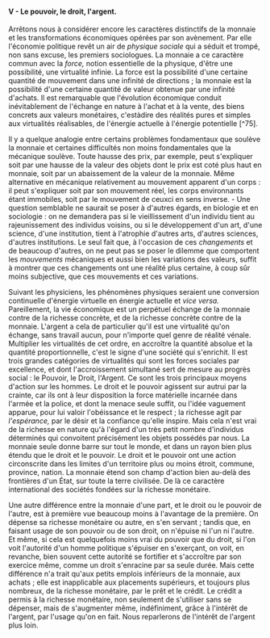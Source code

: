 #### V - Le pouvoir, le droit, l'argent.

Arrêtons nous à considérer encore les caractères distinctifs de la monnaie et les transformations économiques opérées par son avènement. Par elle l'économie politique revêt un air de _physique sociale_ qui a séduit et trompé, non sans excuse, les premiers sociologues. La monnaie a ce caractère commun avec la _force,_ notion essentielle de la physique, d'être une possibilité, une virtualité infinie. La force est la possibilité d'une certaine quantité de mouvement dans une infinité de directions ; la monnaie est la possibilité d'une certaine quantité de valeur obtenue par une infinité d'achats. Il est remarquable que l'évolution économique conduit inévitablement de l'échange en nature à l'achat et à la vente, des biens concrets aux valeurs monétaires, c'estàdire des réalités pures et simples aux virtualités réalisables, de l'énergie actuelle à l'énergie potentielle [^75].

Il y a quelque analogie entre certains problèmes fondamentaux que soulève la monnaie et certaines difficultés non moins fondamentales que la mécanique soulève. Toute hausse des prix, par exemple, peut s'expliquer soit par une hausse de la valeur des objets dont le prix est coté plus haut en monnaie, soit par un abaissement de la valeur de la monnaie. Même alternative en mécanique relativement au mouvement apparent d'un corps : il peut s'expliquer soit par son mouvement réel, les corps environnants étant immobiles, soit par le mouvement de ceuxci en sens inverse. - Une question semblable ne saurait se poser à d'autres égards, en biologie et en sociologie : on ne demandera pas si le vieillissement d'un individu tient au rajeunissement des individus voisins, ou si le développement d'un art, d'une science, d'une institution, tient à l'atrophie d'autres arts, d'autres sciences, d'autres institutions. Le seul fait que, à l'occasion de ces _changements_ et de beaucoup d'autres, on ne peut pas se poser le dilemme que comportent les _mouvements_ mécaniques et aussi bien les variations des valeurs, suffit à montrer que ces changements ont une réalité plus certaine, à coup sûr moins subjective, que ces mouvements et ces variations.

Suivant les physiciens, les phénomènes physiques seraient une conversion continuelle d'énergie virtuelle en énergie actuelle et _vice versa._ Pareillement, la vie économique est un perpétuel échange de la monnaie contre de la richesse concrète, et de la richesse concrète contre de la monnaie. L'argent a cela de particulier qu'il est une virtualité qu'on échange, sans travail aucun, pour n'importe quel genre de réalité vénale. Multiplier les virtualités de cet ordre, en accroître la quantité absolue et la quantité proportionnelle, c'est le signe d'une société qui s'enrichit. Il est trois grandes catégories de virtualités qui sont les forces sociales par excellence, et dont l'accroissement simultané sert de mesure au progrès social : le Pouvoir, le Droit, l'Argent. Ce sont les trois principaux moyens d'action sur les hommes. Le droit et le pouvoir agissent sur autrui par la crainte, car ils ont à leur disposition la force matérielle incarnée dans l'armée et la police, et dont la menace seule suffit, ou l'idée vaguement apparue, pour lui valoir l'obéissance et le respect ; la richesse agit par _l'espérance,_ par le désir et la confiance qu'elle inspire. Mais cela n'est vrai de la richesse en nature qu'à l'égard d'un très petit nombre d'individus déterminés qui convoitent précisément les objets possédés par nous. La monnaie seule donne barre sur tout le monde, et dans un rayon bien plus étendu que le droit et le pouvoir. Le droit et le pouvoir ont une action circonscrite dans les limites d'un territoire plus ou moins étroit, commune, province, nation. La monnaie étend son champ d'action bien au-delà des frontières d'un État, sur toute la terre civilisée. De là ce caractère international des sociétés fondées sur la richesse monétaire.

Une autre différence entre la monnaie d'une part, et le droit ou le pouvoir de l'autre, est à première vue beaucoup moins à l'avantage de la première. On dépense sa richesse monétaire ou autre, en s'en servant ; tandis que, en faisant usage de son pouvoir ou de son droit, on n'épuise ni l'un ni l'autre. Et même, si cela est quelquefois moins vrai du pouvoir que du droit, si l'on voit l'autorité d'un homme politique s'épuiser en s'exerçant, on voit, en revanche, bien souvent cette autorité se fortifier et s'accroître par son exercice même, comme un droit s'enracine par sa seule durée. Mais cette différence n'a trait qu'aux petits emplois inférieurs de la monnaie, aux achats ; elle est inapplicable aux placements supérieurs, et toujours plus nombreux, de la richesse monétaire, par le prêt et le crédit. Le crédit a permis à la richesse monétaire, non seulement de s'utiliser sans se dépenser, mais de s'augmenter même, indéfiniment, grâce à l'intérêt de l'argent, par l'usage qu'on en fait. Nous reparlerons de l'intérêt de l'argent plus loin.

